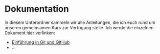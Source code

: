 # Dokumentation

In diesem Unterordner sammeln wir alle Anleitungen, die ich euch rund um unseren gemeinsamen Kurs zur Verfügung stelle. Ich werde die einzelnen Dokument hier verlinken:

* [Einführung in Git und GitHub](github.md)
* ...